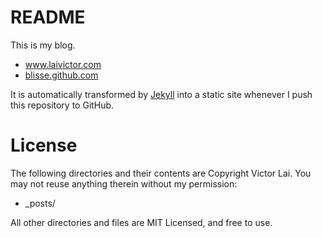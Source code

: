 <h1> README </h1>

This is my blog. 

* <a href="http://www.laivictor.com" target="_blank">www.laivictor.com</a>
* <a href="http://blisse.github.com" target="_blank">blisse.github.com</a>

It is automatically transformed by <a href="http://github.com/mojombo/jekyll" target="_blank">Jekyll</a> 
into a static site whenever I push this repository to GitHub.

<h1> License </h1>

The following directories and their contents are Copyright Victor Lai. 
You may not reuse anything therein without my permission:

* _posts/

All other directories and files are MIT Licensed, and free to use.
